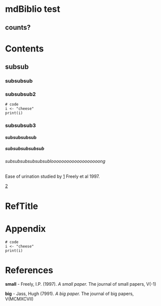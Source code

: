 # mdBiblio test

## counts?

# Contents

## subsub

### subsubsub

### subsubsub2

```{r}
# code
i <- "cheese"
print(i)
```

### subsubsub3

#### subsubsubsub

##### subsubsubsubsub

###### subsubsubsubsubsublooooooooooooooooooong

Ease of urination studied by [1][small] Freely et al 1997.

[2][big]

# RefTitle

# Appendix

```{r}
# code
i <- "cheese"
print(i)
```

# References
[small]: #references
 __small__ - Freely, I.P. (1997). *A small paper.* The journal of small papers, V(-1)

[big]: #references
 __big__ - Jass, Hugh (7991). *A big paper.* The journal of big papers, V(MCMXCVII)


